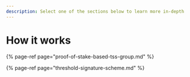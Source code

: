 ```yaml
---
description: Select one of the sections below to learn more in-depth
---
```


# How it works

{% page-ref page="proof-of-stake-based-tss-group.md" %}

{% page-ref page="threshold-signature-scheme.md" %}



